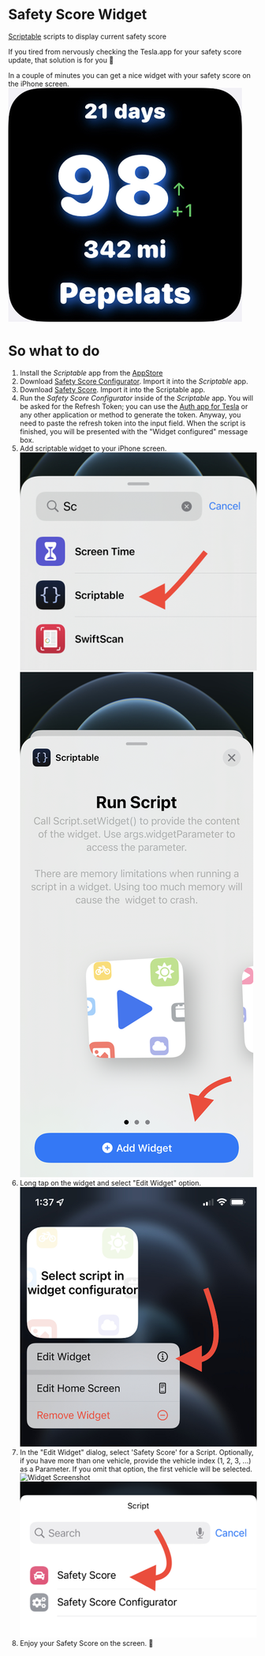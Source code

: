 
# Safety Score Widget
[Scriptable](https://scriptable.app) scripts to display current safety score

If you tired from nervously checking the Tesla.app for your safety score update, that solution is for you 🙂

In a couple of minutes you can get a nice widget with your safety score on the iPhone screen.
![Widget Screenshot](https://github.com/pbeast/SafetyScoreWidget/blob/main/images/widget.jpeg)

# So what to do
1. Install the *Scriptable* app from the [AppStore](https://apps.apple.com/us/app/scriptable/id1405459188?uo=4)
2. Download [Safety Score Configurator](https://raw.githubusercontent.com/pbeast/SafetyScoreWidget/blob/main/Safety%20Score%20Configurator.scriptable). Import it into the *Scriptable* app.
3. Download [Safety Score](https://raw.githubusercontent.com//pbeast/SafetyScoreWidget/blob/main/Safety%20Score.scriptable). Import it into the Scriptable app.
4. Run the *Safety Score Configurator* inside of the *Scriptable* app. You will be asked for the Refresh Token; you can use the [Auth app for Tesla](https://apps.apple.com/us/app/auth-app-for-tesla/id1552058613) or any other application or method to generate the token. Anyway, you need to paste the refresh token into the input field. When the script is finished, you will be presented with the "Widget configured" message box.
5. Add scriptable widget to your iPhone screen.
![Widget Screenshot](https://github.com/pbeast/SafetyScoreWidget/blob/main/images/add_widget_1.jpeg)
![Widget Screenshot](https://github.com/pbeast/SafetyScoreWidget/blob/main/images/add_widget_2.jpeg)
6. Long tap on the widget and select "Edit Widget" option. 
![Widget Screenshot](https://github.com/pbeast/SafetyScoreWidget/blob/main/images/widget_menu.jpeg)
7. In the "Edit Widget" dialog, select 'Safety Score' for a Script. Optionally, if you have more than one vehicle, provide the vehicle index (1, 2, 3, ...) as a Parameter. If you omit that option, the first vehicle will be selected.
![Widget Screenshot](https://github.com/pbeast/SafetyScoreWidget/blob/main/images/edit_widget.jpeg.jpeg)
![Widget Screenshot](https://github.com/pbeast/SafetyScoreWidget/blob/main/images/safety_score_select.jpeg)
8. Enjoy your Safety Score on the screen. 🎉


